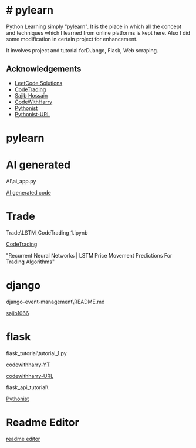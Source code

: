 
# # pylearn

Python Learning simply "pylearn".
It is the place in which all the concept and techniques which I learned from online platforms is kept here. 
Also I did some modification in certain project for enhancement.

It involves project and tutorial forDJango, Flask, Web scraping.




## Acknowledgements

 - [LeetCode Solutions](https://www.youtube.com/@LeetCodeSolutions)
 - [CodeTrading](https://www.youtube.com/@CodeTradingCafe)
 - [Sajib Hossain](https://github.com/sajib1066/django-event-management)
 - [CodeWithHarry](https://www.youtube.com/@CodeWithHarry)
 - [Pythonist](https://www.youtube.com/@Pythonist)
 - [Pythonist-URL]( https://pythonist.org/)



# pylearn

# AI generated

AI\ai_app.py

 
[AI generated code](https://chat.openai.com/chat)

# Trade

Trade\LSTM_CodeTrading_1.ipynb

[CodeTrading](https://www.youtube.com/watch?v=hpfQE0bTeA4&t=600s)

"Recurrent Neural Networks | LSTM Price Movement Predictions For Trading Algorithms"


# django

django-event-management\README.md

[sajib1066](https://github.com/sajib1066/django-event-management)

 
# flask

flask_tutorial\tutorial_1.py

[codewithharry-YT](https://www.youtube.com/watch?v=DD3ou9sa3Z8&list=PLu0W_9lII9agAiWp6Y41ueUKx1VcTRxmf&index=1)

[codewithharry-URL](https://www.codewithharry.com/videos/web-dev-using-flask-and-python-3/)


flask_api_tutorial\

[Pythonist](https://www.youtube.com/watch?v=F7AK-WzpYdY&list=PLMOobVGrchXN5tKYdyx-d2OwwgxJuqDVH&index=1)

# Readme Editor

[readme editor](https://readme.so/editor)

